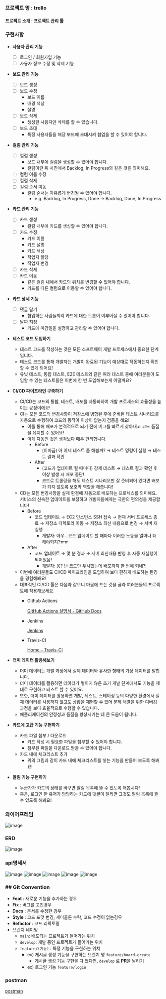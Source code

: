 ### 프로젝트 명 :   trello
#### 프로젝트 소개 :  프로젝트 관리 툴
### 구현사항
- **사용자 관리 기능**
    - [ ]  로그인 / 회원가입 기능
    - [ ]  사용자 정보 수정 및 삭제 기능
- **보드 관리 기능**
    - [ ]  보드 생성
    - [ ]  보드 수정
        - 보드 이름
        - 배경 색상
        - 설명
    - [ ]  보드 삭제
        - 생성한 사용자만 삭제를 할 수 있습니다.
    - [ ]  보드 초대
        - 특정 사용자들을 해당 보드에 초대시켜 협업을 할 수 있어야 합니다.
- **컬럼 관리 기능**
    - [ ]  컬럼 생성
        - 보드 내부에 컬럼을 생성할 수 있어야 합니다.
        - 컬럼이란 위 사진에서 Backlog, In Progress와 같은 것을 의미해요.
    - [ ]  컬럼 이름 수정
    - [ ]  컬럼 삭제
    - [ ]  컬럼 순서 이동
        - 컬럼 순서는 자유롭게 변경될 수 있어야 합니다.
            - e.g. Backlog, In Progress, Done → Backlog, Done, In Progress
- **카드 관리 기능**
    - [ ]  카드 생성
        - 컬럼 내부에 카드를 생성할 수 있어야 합니다.
    - [ ]  카드 수정
        - 카드 이름
        - 카드 설명
        - 카드 색상
        - 작업자 할당
        - 작업자 변경
    - [ ]  카드 삭제
    - [ ]  카드 이동
        - 같은 컬럼 내에서 카드의 위치를 변경할 수 있어야 합니다.
        - 카드를 다른 컬럼으로 이동할 수 있어야 합니다.
- **카드 상세 기능**
    - [ ]  댓글 달기
        - 협업하는 사람들끼리 카드에 대한 토론이 이루어질 수 있어야 합니다.
    - [ ]  날짜 지정
        - 카드에 마감일을 설정하고 관리할 수 있어야 합니다.
- **테스트 코드 도입하기**
    - 테스트 코드를 작성하는 것은 모든 소프트웨어 개발 프로세스에서 중요한 단계입니다.
    - 테스트 코드를 통해 개발자는 개발이 완료된 기능이 예상대로 작동하는지 확인할 수 있게 되어요!
    - 유닛 테스트, 통합 테스트, E2E 테스트와 같은 여러 테스트 중에 여러분들이 도입할 수 있는 테스트들은 이번에 한 번 도입해보는게 어떨까요?
- **CI/CD 파이프라인 구축하기**
    - CI/CD는 코드의 통합, 테스트, 배포를 자동화하여 개발 프로세스의 효율성을 높이는 공정이에요!
    - CI는 모든 코드의 변경사항이 저장소에 병합된 후에 준비된 테스트 시나리오를 자동으로 수행하여 코드의 동작이 이상이 없는지 검증을 해요!
        - 이를 통해 배포가 본격적으로 되기 전에 버그를 빠르게 찾아내고 코드 품질을 유지할 수 있어요!
        - 이게 자동인 것은 생각보다 매우 편리합니다.
            - Before
                - (이따금) 아 이제 테스트 좀 해볼까? → 테스트 명령어 실행 → 테스트 결과 확인
            - After
                - (코드가 업데이트 될 때마다) 강제 테스트 → 테스트 결과 확인 후 이상 발생 시 배포 중단!
                - 코드로 트롤링을 해도 테스트 시나리오만 잘 준비되어 있다면 배포가 되지 않도록 보호막 역할을 해줍니다!
    - CD는 모든 변경사항을 실제 환경에 자동으로 배포하는 프로세스를 의미해요. 서비스의 신속한 업데이트를 보장하고 개발자들에게는 극한의 편의성을 제공합니다!
        - Before
            - 코드 업데이트 → EC2 인스턴스 SSH 접속 → 현재 서버 프로세스 종료 → 저장소 디렉토리 이동 → 저장소 최신 내용으로 변경 → 서버 재실행
                - 개발자: 아우.. 코드 업데이트 할 때마다 이러한 노동을 얼마나 더 해야되지?ㅠㅠ
        - After
            - 코드 업데이트 → 몇 분 경과 → 서버 최신내용 반영 후 자동 재실행이 되어있음!
                - 개발자: 응? 난 코드만 푸시했는데 배포까지 한 번에 되네?!
    - 이번에 여러분들도 CI/CD 파이프라인을 도입하여 보다 편하게 배포하는 환경을 경험해봐요!
    - 대표적인 CI/CD 툴은 다음과 같으니 마음에 드는 것을 골라 여러분들의 프로젝트에 적용해보세요.
        - Github Actions
            
            [GitHub Actions 설명서 - GitHub Docs](https://docs.github.com/ko/actions)
            
        - Jenkins
            
            [Jenkins](https://www.jenkins.io/)
            
        - Travis-CI
            
            [Home – Travis-CI](https://www.travis-ci.com/)
            
- **더미 데이터 활용해보기**
    - 더미 데이터는 개발 과정에서 실제 데이터와 유사한 형태의 가상 데이터를 말합니다.
    - 더미 데이터를 활용하면 데이터가 쌓이지 않은 초기 개발 단계에서도 기능을 제대로 구현하고 테스트 할 수 있어요.
    - 또한, 더미 데이터를 활용하면 개발, 테스트, 스테이징 등의 다양한 환경에서 실제 데이터를 사용하지 않고도 상황을 재현할 수 있어 문제 해결을 위한 디버깅 과정을 보다 효율적으로 수행할 수 있습니다.
    - 애플리케이션의 안정성과 품질을 향상시키는 데 큰 도움이 됩니다.
- **카드에 고급 기능 구현하기**
    - 카드 파일 첨부 / 다운로드
        - 카드 작성 시 필요한 파일을 첨부할 수 있어야 합니다.
        - 첨부된 파일을 다운로드 받을 수 있어야 합니다.
    - 카드 내에 체크리스트 추가
        - 위의 그림과 같이 카드 내에 체크리스트를 넣는 기능을 만들어 보도록 해봐요!
- **알림 기능 구현하기**
    - 누군가가 카드의 상태를 바꾸면 알림 목록에 뜰 수 있도록 해봅시다!
    - 혹은, 로그인 한 유저가 담당하는 카드에 댓글이 달리면 그것도 알림 목록에 뜰 수 있도록 해봐요!
### 와이어프레임
![image](https://github.com/Binsreoun/princess_group/assets/69248377/7807c477-a65f-43f7-a35d-e1db87a750d3)
### ERD
![image](https://github.com/Binsreoun/princess_group/assets/69248377/07c62cad-8981-402d-82f0-1d77995c3dea)
### api명세서
![image](https://github.com/Binsreoun/princess_group/assets/69248377/b760fef3-728b-4df5-9435-48224e364b07)
![image](https://github.com/Binsreoun/princess_group/assets/69248377/cf736033-f78e-4023-a5c1-fab6afb5e331)
![image](https://github.com/Binsreoun/princess_group/assets/69248377/559aaa94-0212-4a91-927c-c262c3c49544)
![image](https://github.com/Binsreoun/princess_group/assets/69248377/29dce592-d3fb-4318-9126-2e983f631324)
![image](https://github.com/Binsreoun/princess_group/assets/69248377/f45a5a1d-3997-4932-bc60-6ae216dbe771)
### ## Git Convention
- **Feat** : 새로운 기능을 추가하는 경우
- **Fix** : 버그를 고친경우
- **Docs** : 문서를 수정한 경우
- **Style** : 코드 포맷 변경, 세미콜론 누락, 코드 수정이 없는경우
- **Refactor** : 코드 리펙토링
- 브랜치 네이밍
    - `main`: 배포되는 프로젝트가 들어가는 위치
    - `develop`: 개발 중인 프로젝트가 들어가는 위치
    - `feature/(기능)` : 특정 기능을 구현하는 위치
        - ex) 게시글 생성 기능을 구현하는 브랜치 명 `feature/board-create`
            - 게시글 생성 기능 구현을 다 했다면, `develop` 로 **PR**을 날리기
        - ex) 로그인 기능 `feature/login`
### postman
[postman]([https://www.travis-ci.com/](https://documenter.getpostman.com/view/32081666/2s9YsFDtZ9))
